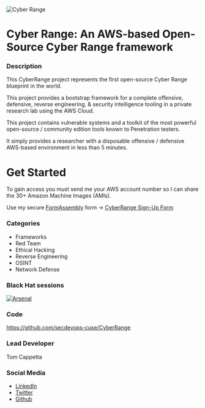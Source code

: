 ![Cyber Range](https://raw.githubusercontent.com/secdevops-cuse/CyberRange/master/img/CyberRangev2_mini.png)

#  Cyber Range:  An AWS-based Open-Source Cyber Range framework

### Description

This CyberRange project represents the first open-source Cyber Range blueprint in the world.

This project provides a bootstrap framework for a complete offensive, defensive, reverse engineering, & security intelligence tooling in a private research lab using the AWS Cloud.

This project contains vulnerable systems and a toolkit of the most powerful open-source / community edition tools known to Penetration testers.

It simply provides a researcher with a disposable offensive / defensive AWS-based environment in less than 5 minutes.

# Get Started
To gain access you must send me your AWS account number so I can share the 30+ Amazon Machine Images (AMIs).  

Use my secure [FormAssembly](https://www.formassembly.com) form -> [CyberRange Sign-Up Form](https://www.tfaforms.com/4729221) 


### Categories
* Frameworks
* Red Team
* Ethical Hacking
* Reverse Engineering
* OSINT
* Network Defense

### Black Hat sessions
[![Arsenal](https://github.com/toolswatch/badges/blob/master/arsenal/europe/2019.svg)](https://www.blackhat.com/eu-19/arsenal/schedule/index.html#cyberrange-an-open-source-offensivedefensive-security-lab-in-aws-18229)

### Code
https://github.com/secdevops-cuse/CyberRange

### Lead Developer
Tom Cappetta

### Social Media
* [LinkedIn](https://www.linkedin.com/in/thomascappetta/)
* [Twitter](https://twitter.com/cappetta72)
* [Github](https://github.com/cappetta)
